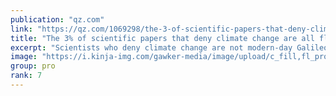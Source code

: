 ```yaml
---
publication: "qz.com"
link: "https://qz.com/1069298/the-3-of-scientific-papers-that-deny-climate-change-are-all-flawed/amp"
title: "The 3% of scientific papers that deny climate change are all flawed"
excerpt: "Scientists who deny climate change are not modern-day Galileos."
image: "https://i.kinja-img.com/gawker-media/image/upload/c_fill,fl_progressive,g_center,h_180,q_80,w_320/7a31e54b02f1479b23273b33588ebe6b.png"
group: pro
rank: 7
---
```

